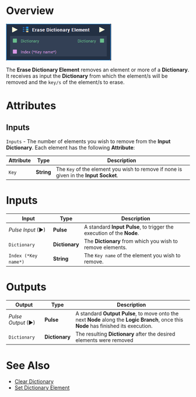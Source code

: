 # Overview

![The Erase Dictionary Element Node.](../../.gitbook/assets/erase-dictionary-element.png)

The **Erase Dictionary Element** removes an element or more of a **Dictionary**. It receives as input the **Dictionary** from which the element/s will be removed and the `key/s` of the element/s to erase.

# Attributes

## Inputs

`Inputs` - The number of elements you wish to remove from the **Input** **Dictionary**. Each element has the following **Attribute**:

|Attribute|Type|Description|
|---|---|---|
| `Key` | **String** | The `Key` of the element you wish to remove if none is given in the **Input** **Socket**.|

# Inputs

|Input|Type|Description|
|---|---|---|
|*Pulse Input* (►)|**Pulse**| A standard **Input Pulse**, to trigger the execution of the **Node**.|
| `Dictionary` | **Dictionary** | The **Dictionary** from which you wish to remove elements. |
| `Index (*Key name*)` | **String** | The `Key name` of the element you wish to remove. | 

# Outputs

|Output|Type|Description|
|---|---|---|
|*Pulse Output* (►)|**Pulse**|A standard **Output Pulse**, to move onto the next **Node** along the **Logic Branch**, once this **Node** has finished its execution.|
| `Dictionary` | **Dictionary** | The resulting **Dictionary** after the desired elements were removed | 

# See Also

* [Clear Dictionary](clear-dictionary.md)
* [Set Dictionary Element](set-dictionary-element.md) 



